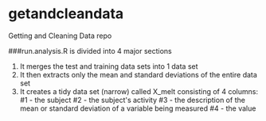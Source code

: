 getandcleandata
===============

Getting and Cleaning Data repo

###run.analysis.R is divided into 4 major sections
1. It merges the test and training data sets into 1 data set
2. It then extracts only the mean and standard deviations of the entire data set
3. It creates a tidy data set (narrow) called X_melt consisting of 4 columns:
#1 - the subject
#2 - the subject's activity
#3 - the description of the mean or standard deviation of a variable being measured
#4 - the value
